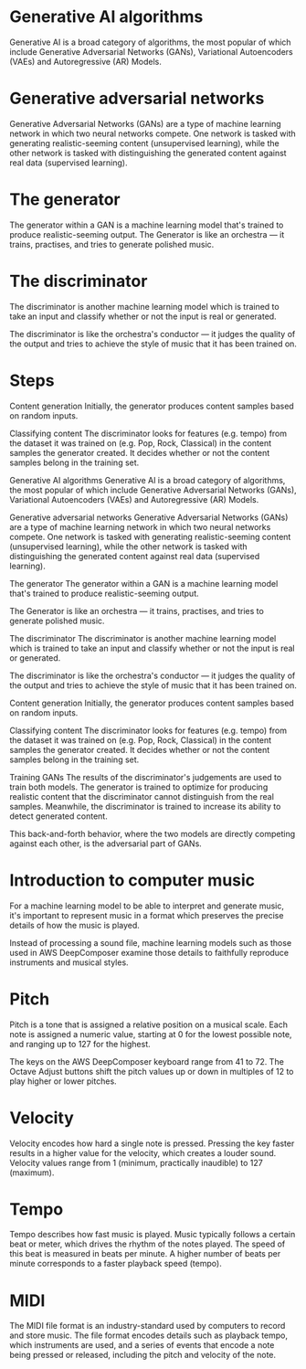 

# Generative AI algorithms
Generative AI is a broad category of algorithms, the most popular of which include Generative Adversarial Networks (GANs), Variational Autoencoders (VAEs) and Autoregressive (AR) Models.


# Generative adversarial networks
Generative Adversarial Networks (GANs) are a type of machine learning network in which two neural networks compete. One network is tasked with generating realistic-seeming content (unsupervised learning), while the other network is tasked with distinguishing the generated content against real data (supervised learning).

# The generator
The generator within a GAN is a machine learning model that's trained to produce realistic-seeming output.
The Generator is like an orchestra — it trains, practises, and tries to generate polished music.

# The discriminator
The discriminator is another machine learning model which is trained to take an input and classify whether or not the input is real or generated.

The discriminator is like the orchestra's conductor — it judges the quality of the output and tries to achieve the style of music that it has been trained on.

# Steps

Content generation
Initially, the generator produces content samples based on random inputs.

Classifying content
The discriminator looks for features (e.g. tempo) from the dataset it was trained on (e.g. Pop, Rock, Classical) in the content samples the generator created. It decides whether or not the content samples belong in the training set.

Generative AI algorithms
Generative AI is a broad category of algorithms, the most popular of which include Generative Adversarial Networks (GANs), Variational Autoencoders (VAEs) and Autoregressive (AR) Models.

Generative adversarial networks
Generative Adversarial Networks (GANs) are a type of machine learning network in which two neural networks compete. One network is tasked with generating realistic-seeming content (unsupervised learning), while the other network is tasked with distinguishing the generated content against real data (supervised learning).

The generator
The generator within a GAN is a machine learning model that's trained to produce realistic-seeming output.

The Generator is like an orchestra — it trains, practises, and tries to generate polished music.

The discriminator
The discriminator is another machine learning model which is trained to take an input and classify whether or not the input is real or generated.

The discriminator is like the orchestra's conductor — it judges the quality of the output and tries to achieve the style of music that it has been trained on.

Content generation
Initially, the generator produces content samples based on random inputs.

Classifying content
The discriminator looks for features (e.g. tempo) from the dataset it was trained on (e.g. Pop, Rock, Classical) in the content samples the generator created. It decides whether or not the content samples belong in the training set.

Training GANs
The results of the discriminator's judgements are used to train both models. The generator is trained to optimize for producing realistic content that the discriminator cannot distinguish from the real samples. Meanwhile, the discriminator is trained to increase its ability to detect generated content.

This back-and-forth behavior, where the two models are directly competing against each other, is the adversarial part of GANs.

# Introduction to computer music
For a machine learning model to be able to interpret and generate music, it's important to represent music in a format which preserves the precise details of how the music is played.

Instead of processing a sound file, machine learning models such as those used in AWS DeepComposer examine those details to faithfully reproduce instruments and musical styles.

# Pitch
Pitch is a tone that is assigned a relative position on a musical scale. Each note is assigned a numeric value, starting at 0 for the lowest possible note, and ranging up to 127 for the highest.

The keys on the AWS DeepComposer keyboard range from 41 to 72. The Octave Adjust buttons shift the pitch values up or down in multiples of 12 to play higher or lower pitches.

# Velocity
Velocity encodes how hard a single note is pressed. Pressing the key faster results in a higher value for the velocity, which creates a louder sound. Velocity values range from 1 (minimum, practically inaudible) to 127 (maximum).

# Tempo
Tempo describes how fast music is played. Music typically follows a certain beat or meter, which drives the rhythm of the notes played. The speed of this beat is measured in beats per minute. A higher number of beats per minute corresponds to a faster playback speed (tempo).

# MIDI
The MIDI file format is an industry-standard used by computers to record and store music. The file format encodes details such as playback tempo, which instruments are used, and a series of events that encode a note being pressed or released, including the pitch and velocity of the note.
